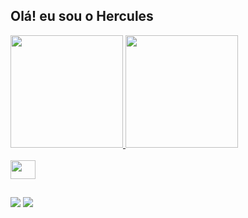 ## Olá! eu sou o Hercules

<div>
  <a href="https://github.com/Hercules-08">
 <img height="180em" src="https://github-readme-stats.vercel.app/api?username=
BreadcrumbsHercules-08
&show_icons=true&theme=radical">
 <img height="180em" src="https://github-readme-stats.vercel.app/api/top-langs/?username=
BreadcrumbsHercules-08
&layout=compact&theme=radical">
</div>

<div style="display: inline_block"><br>
  <img align="center" height="30" width="40" "svgLogo" ng-src="https://cdn.jsdelivr.net/gh/devicons/devicon/icons/javascript/javascript-original.svg" src="https://cdn.jsdelivr.net/gh/devicons/devicon/icons/javascript/javascript-original.svg">
  </div>

##

<div>
<a href="https://www.linkedin.com/in/jhamison-rodrigues-94a768223/" target="_blank"><img src="https://img.shields.io/badge/LinkedIn-0077B5?style=for-the-badge&logo=linkedin&logoColor=white" target="_blank"></a>
<a href="https://www.instagram.com/08.jhay/" target="_blank"><img src="https://img.shields.io/badge/Instagram-E4405F?style=for-the-badge&logo=instagram&logoColor=white" target="_blank"></a>
  
</div>
          
